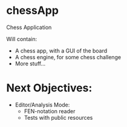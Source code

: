 # chessApp
Chess Application

Will contain:

- A chess app, with a GUI of the board
- A chess engine, for some chess challenge
- More stuff...

# Next Objectives:

- Editor/Analysis Mode:
   - FEN-notation reader
   - Tests with public resources
